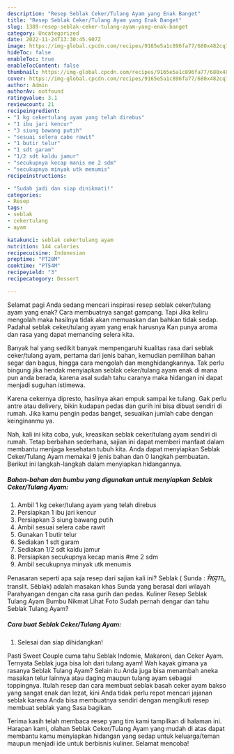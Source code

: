 ```yaml
---
description: "Resep Seblak Ceker/Tulang Ayam yang Enak Banget"
title: "Resep Seblak Ceker/Tulang Ayam yang Enak Banget"
slug: 1389-resep-seblak-ceker-tulang-ayam-yang-enak-banget
category: Uncategorized
date: 2022-11-24T13:30:45.907Z
image: https://img-global.cpcdn.com/recipes/9165e5a1c896fa77/680x482cq70/seblak-cekertulang-ayam-foto-resep-utama.jpg
hideToc: false
enableToc: true
enableTocContent: false
thumbnail: https://img-global.cpcdn.com/recipes/9165e5a1c896fa77/680x482cq70/seblak-cekertulang-ayam-foto-resep-utama.jpg
cover: https://img-global.cpcdn.com/recipes/9165e5a1c896fa77/680x482cq70/seblak-cekertulang-ayam-foto-resep-utama.jpg
author: Admin
authorAv: notfound
ratingvalue: 3.1
reviewcount: 21
recipeingredient:
- "1 kg cekertulang ayam yang telah direbus"
- "1 ibu jari kencur"
- "3 siung bawang putih"
- "sesuai selera cabe rawit"
- "1 butir telur"
- "1 sdt garam"
- "1/2 sdt kaldu jamur"
- "secukupnya kecap manis me 2 sdm"
- "secukupnya minyak utk menumis"
recipeinstructions:

- "Sudah jadi dan siap dinikmati!"
categories:
- Resep
tags:
- seblak
- cekertulang
- ayam

katakunci: seblak cekertulang ayam 
nutrition: 144 calories
recipecuisine: Indonesian
preptime: "PT28M"
cooktime: "PT54M"
recipeyield: "3"
recipecategory: Dessert

---
```



Selamat pagi Anda sedang mencari inspirasi resep seblak ceker/tulang ayam yang enak? Cara membuatnya sangat gampang. Tapi Jika keliru mengolah maka hasilnya tidak akan memuaskan dan bahkan tidak sedap. Padahal seblak ceker/tulang ayam yang enak harusnya Kan punya aroma dan rasa yang dapat memancing selera kita.


Banyak hal yang sedikit banyak mempengaruhi kualitas rasa dari seblak ceker/tulang ayam, pertama dari jenis bahan, kemudian pemilihan bahan segar dan bagus, hingga cara mengolah dan menghidangkannya. Tak perlu bingung jika hendak menyiapkan seblak ceker/tulang ayam enak di mana pun anda berada, karena asal sudah tahu caranya maka hidangan ini dapat menjadi suguhan istimewa.

Karena cekernya dipresto, hasilnya akan empuk sampai ke tulang. Gak perlu antre atau delivery, bikin kudapan pedas dan gurih ini bisa dibuat sendiri di rumah. Jika kamu pengin pedas banget, sesuaikan jumlah cabe dengan keinginanmu ya.


Nah, kali ini kita coba, yuk, kreasikan seblak ceker/tulang ayam sendiri di rumah. Tetap berbahan sederhana, sajian ini dapat memberi manfaat dalam membantu menjaga kesehatan tubuh kita. Anda dapat menyiapkan Seblak Ceker/Tulang Ayam memakai 9 jenis bahan dan 0 langkah pembuatan. Berikut ini langkah-langkah dalam menyiapkan hidangannya.

<!--inarticleads1-->

##### Bahan-bahan dan bumbu yang digunakan untuk menyiapkan Seblak Ceker/Tulang Ayam:

1. Ambil 1 kg ceker/tulang ayam yang telah direbus
1. Persiapkan 1 ibu jari kencur
1. Persiapkan 3 siung bawang putih
1. Ambil sesuai selera cabe rawit
1. Gunakan 1 butir telur
1. Sediakan 1 sdt garam
1. Sediakan 1/2 sdt kaldu jamur
1. Persiapkan secukupnya kecap manis #me 2 sdm
1. Ambil secukupnya minyak utk menumis


Penasaran seperti apa saja resep dari sajian kali ini? Seblak ( Sunda : ᮞᮨᮘᮣᮊ᮪, translit. Sěblak) adalah masakan khas Sunda yang berasal dari wilayah Parahyangan dengan cita rasa gurih dan pedas. Kuliner Resep Seblak Tulang Ayam Bumbu Nikmat Lihat Foto Sudah pernah dengar dan tahu Seblak Tulang Ayam? 

<!--inarticleads2-->

##### Cara buat Seblak Ceker/Tulang Ayam:


1. Selesai dan siap dihidangkan!

Pasti Sweet Couple cuma tahu Seblak Indomie, Makaroni, dan Ceker Ayam. Ternyata Seblak juga bisa loh dari tulang ayam! Wah kayak gimana ya rasanya Seblak Tulang Ayam? Selain itu Anda juga bisa menambah aneka masakan telur lainnya atau daging maupun tulang ayam sebagai toppingnya. Itulah resep dan cara membuat seblak basah ceker ayam bakso yang sangat enak dan lezat, kini Anda tidak perlu repot mencari jajanan seblak karena Anda bisa membuatnya sendiri dengan mengikuti resep membuat seblak yang Sasa bagikan. 

Terima kasih telah membaca resep yang tim kami tampilkan di halaman ini. Harapan kami, olahan Seblak Ceker/Tulang Ayam yang mudah di atas dapat membantu kamu menyiapkan hidangan yang sedap untuk keluarga/teman maupun menjadi ide untuk berbisnis kuliner. Selamat mencoba!
